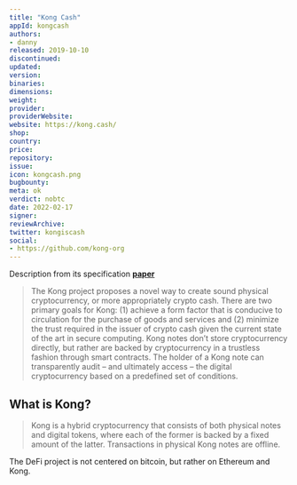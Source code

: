 ```yaml
---
title: "Kong Cash"
appId: kongcash
authors:
- danny
released: 2019-10-10
discontinued: 
updated: 
version: 
binaries: 
dimensions: 
weight: 
provider: 
providerWebsite: 
website: https://kong.cash/
shop: 
country: 
price: 
repository: 
issue: 
icon: kongcash.png
bugbounty: 
meta: ok
verdict: nobtc
date: 2022-02-17
signer: 
reviewArchive: 
twitter: kongiscash
social: 
- https://github.com/kong-org
---
```


Description from its specification **[paper](https://ipfs.io/ipfs/QmbHnwBuM7Y41Q1DqnMDRx8yQ1aCMtqVka9biPY6cjWogq)**

> The Kong project proposes a novel way to create sound physical cryptocurrency,
or more appropriately crypto cash. There are two primary goals for Kong: (1)
achieve a form factor that is conducive to circulation for the purchase of goods
and services and (2) minimize the trust required in the issuer of crypto cash
given the current state of the art in secure computing. Kong notes don’t store
cryptocurrency directly, but rather are backed by cryptocurrency in a trustless
fashion through smart contracts. The holder of a Kong note can transparently
audit – and ultimately access – the digital cryptocurrency based on a predefined
set of conditions.

## What is Kong?

> Kong is a hybrid cryptocurrency that consists of both physical notes and digital tokens, where each of the former is backed by a fixed amount of the latter. Transactions in physical Kong notes are offline.

The DeFi project is not centered on bitcoin, but rather on Ethereum and Kong.